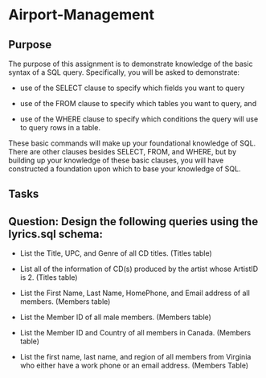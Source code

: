 # Airport-Management

## Purpose

The purpose of this assignment is to demonstrate knowledge of the basic syntax of a SQL query. Specifically, you will be asked to demonstrate:

- use of the SELECT clause to specify which fields you want to query

- use of the FROM clause to specify which tables you want to query, and 

- use of the WHERE clause to specify which conditions the query will use to query rows in a table.

These basic commands will make up your foundational knowledge of SQL. There are other clauses besides SELECT, FROM, and WHERE, but by building up your knowledge of these basic clauses, you will have constructed a foundation upon which to base your knowledge of SQL.


## Tasks

## Question: Design the following queries using the lyrics.sql schema:

- List the Title, UPC, and Genre of all CD titles. (Titles table)

- List all of the information of CD(s) produced by the artist whose ArtistID is 2. (Titles table)

- List the First Name, Last Name, HomePhone, and Email address of all members. (Members table)

- List the Member ID of all male members. (Members table)

- List the Member ID and Country of all members in Canada. (Members table)

- List the first name, last name, and region of all members from Virginia who either have a work phone or an email address. (Members Table)
